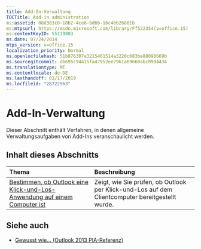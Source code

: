 ```yaml
---
title: Add-In-Verwaltung
TOCTitle: Add-in administration
ms:assetid: 08d383c0-18b2-4ce6-bd6b-16c4bb26801b
ms:mtpsurl: https://msdn.microsoft.com/library/Ff522354(v=office.15)
ms:contentKeyID: 55119803
ms.date: 07/24/2014
mtps_version: v=office.15
localization_priority: Normal
ms.openlocfilehash: 51b876307a3215461514a3220c683be88090669b
ms.sourcegitcommit: d6695c94415fa47952ee7961a69660abc0904434
ms.translationtype: MT
ms.contentlocale: de-DE
ms.lasthandoff: 01/17/2019
ms.locfileid: "28722963"
---
```

# <a name="add-in-administration"></a>Add-In-Verwaltung

Dieser Abschnitt enthält Verfahren, in denen allgemeine Verwaltungsaufgaben von Add-Ins veranschaulicht werden.

## <a name="in-this-section"></a>Inhalt dieses Abschnitts

|Thema|Beschreibung|
|:----|:----------|
|[Bestimmen, ob Outlook eine Klick-und-Los-Anwendung auf einem Computer ist](how-to-determine-whether-outlook-is-a-click-to-run-application-on-a-computer.md) |Zeigt, wie Sie prüfen, ob Outlook per Klick-und-Los auf dem Clientcomputer bereitgestellt wurde.|

## <a name="see-also"></a>Siehe auch

- [Gewusst wie... (Outlook 2013 PIA-Referenz)](how-do-i-outlook-2013-pia-reference.md)

